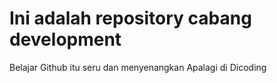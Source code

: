 # Ini adalah repository cabang development
Belajar Github itu seru dan menyenangkan
Apalagi di Dicoding
